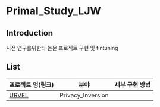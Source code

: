 # Primal_Study_LJW

## Introduction

사전 연구를위한타 논문 프로젝트 구현 및 fintuning





## List

| 프로젝트 명(링크)                               | 분야              | 세부 구현 방법 |
| ----------------------------------------------- | ----------------- | -------------- |
| [URVFL](https://github.com/duanyiyao/URVFL.git) | Privacy_Inversion |                |

